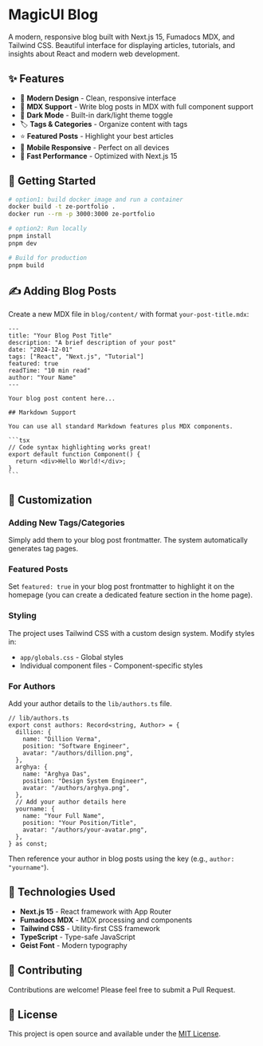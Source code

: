 # MagicUI Blog

A modern, responsive blog built with Next.js 15, Fumadocs MDX, and Tailwind CSS. Beautiful interface for displaying articles, tutorials, and insights about React and modern web development.

## ✨ Features

- 🎨 **Modern Design** - Clean, responsive interface
- 📝 **MDX Support** - Write blog posts in MDX with full component support
- 🌙 **Dark Mode** - Built-in dark/light theme toggle
- 🏷️ **Tags & Categories** - Organize content with tags
- ⭐ **Featured Posts** - Highlight your best articles
- 📱 **Mobile Responsive** - Perfect on all devices
- 🚀 **Fast Performance** - Optimized with Next.js 15

## 🚀 Getting Started

```bash
# option1: build docker image and run a container
docker build -t ze-portfolio .
docker run --rm -p 3000:3000 ze-portfolio

# option2: Run locally
pnpm install
pnpm dev

# Build for production
pnpm build
```

## ✍️ Adding Blog Posts

Create a new MDX file in `blog/content/` with format `your-post-title.mdx`:

````mdx
---
title: "Your Blog Post Title"
description: "A brief description of your post"
date: "2024-12-01"
tags: ["React", "Next.js", "Tutorial"]
featured: true
readTime: "10 min read"
author: "Your Name"
---

Your blog post content here...

## Markdown Support

You can use all standard Markdown features plus MDX components.

```tsx
// Code syntax highlighting works great!
export default function Component() {
  return <div>Hello World!</div>;
}
```
````

## 🎨 Customization

### Adding New Tags/Categories

Simply add them to your blog post frontmatter. The system automatically generates tag pages.

### Featured Posts

Set `featured: true` in your blog post frontmatter to highlight it on the homepage (you can create a dedicated feature section in the home page).

### Styling

The project uses Tailwind CSS with a custom design system. Modify styles in:

- `app/globals.css` - Global styles
- Individual component files - Component-specific styles

### For Authors

Add your author details to the `lib/authors.ts` file.

```tsx
// lib/authors.ts
export const authors: Record<string, Author> = {
  dillion: {
    name: "Dillion Verma",
    position: "Software Engineer",
    avatar: "/authors/dillion.png",
  },
  arghya: {
    name: "Arghya Das",
    position: "Design System Engineer",
    avatar: "/authors/arghya.png",
  },
  // Add your author details here
  yourname: {
    name: "Your Full Name",
    position: "Your Position/Title",
    avatar: "/authors/your-avatar.png",
  },
} as const;
```

Then reference your author in blog posts using the key (e.g., `author: "yourname"`).

## 📖 Technologies Used

- **Next.js 15** - React framework with App Router
- **Fumadocs MDX** - MDX processing and components
- **Tailwind CSS** - Utility-first CSS framework
- **TypeScript** - Type-safe JavaScript
- **Geist Font** - Modern typography

## 🤝 Contributing

Contributions are welcome! Please feel free to submit a Pull Request.

## 📄 License

This project is open source and available under the [MIT License](LICENSE).
